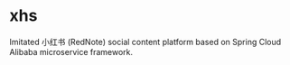 # xhs

Imitated 小红书 (RedNote) social content platform based on Spring Cloud Alibaba microservice framework.
